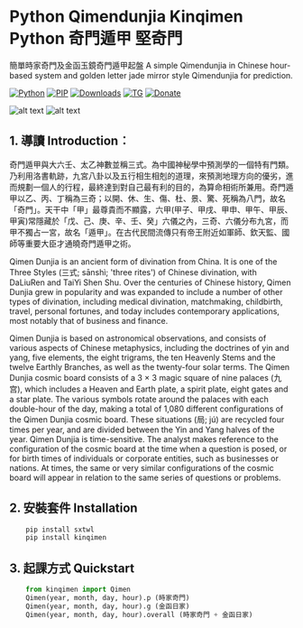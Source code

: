 ﻿# **Python Qimendunjia Kinqimen Python 奇門遁甲 堅奇門**

簡單時家奇門及金函玉鏡奇門遁甲起盤 A simple Qimendunjia in Chinese hour-based system and golden letter jade mirror style Qimendunjia for prediction.

[![Python](https://img.shields.io/pypi/pyversions/kinqimen)](https://pypi.org/project/kinqimen/)
[![PIP](https://img.shields.io/pypi/v/kinqimen)](https://pypi.org/project/kinqimen/)
[![Downloads](https://img.shields.io/pypi/dm/kinqimen)](https://pypi.org/project/kinqimen/)
[![TG](https://img.shields.io/badge/chat-on%20telegram-blue)](https://t.me/gnatnek)
[![Donate](https://img.shields.io/badge/Donate-PayPal-green.svg?logo=paypal&style=flat-square)](https://www.paypal.me/kinyeah)&nbsp;

![alt text](https://upload.wikimedia.org/wikipedia/commons/thumb/5/5b/CADAL06056497_%E9%81%81%E7%94%B2%E6%BC%94%E7%BE%A9%C2%B7%E5%8D%B7%E4%B8%89~%E5%8D%B7%E5%9B%9B.djvu/page123-452px-CADAL06056497_%E9%81%81%E7%94%B2%E6%BC%94%E7%BE%A9%C2%B7%E5%8D%B7%E4%B8%89~%E5%8D%B7%E5%9B%9B.djvu.jpg "遁甲演義陰遁七局排盤")
![alt text](https://upload.wikimedia.org/wikipedia/commons/thumb/5/5b/CADAL06056497_%E9%81%81%E7%94%B2%E6%BC%94%E7%BE%A9%C2%B7%E5%8D%B7%E4%B8%89~%E5%8D%B7%E5%9B%9B.djvu/page104-444px-CADAL06056497_%E9%81%81%E7%94%B2%E6%BC%94%E7%BE%A9%C2%B7%E5%8D%B7%E4%B8%89~%E5%8D%B7%E5%9B%9B.djvu.jpg "遁甲演義陰遁七局排盤")


## **1. 導讀 Introduction**︰
奇門遁甲與大六壬、太乙神數並稱三式。為中國神秘學中預測學的一個特有門類。乃利用洛書軌跡，九宮八卦以及五行相生相剋的道理，來預測地理方向的優劣，進而規劃一個人的行程，最終達到對自己最有利的目的，為算命相術所兼用。奇門遁甲以乙、丙、丁稱為三奇；以開、休、生、傷、杜、景、驚、死稱為八門，故名「奇門」。天干中「甲」最尊貴而不顯露，六甲(甲子、甲戌、甲申、甲午、甲辰、甲寅)常隱藏於「戊、己、庚、辛、壬、癸」六儀之內，三奇、六儀分布九宮，而甲不獨占一宮，故名「遁甲」。在古代民間流傳只有帝王附近如軍師、欽天監、國師等重要大臣才通曉奇門遁甲之術。

Qimen Dunjia is an ancient form of divination from China. It is one of the Three Styles (三式; sānshì; 'three rites') of Chinese divination, with DaLiuRen and TaiYi Shen Shu. Over the centuries of Chinese history, Qimen Dunjia grew in popularity and was expanded to include a number of other types of divination, including medical divination, matchmaking, childbirth, travel, personal fortunes, and today includes contemporary applications, most notably that of business and finance. 

Qimen Dunjia is based on astronomical observations, and consists of various aspects of Chinese metaphysics, including the doctrines of yin and yang, five elements, the eight trigrams, the ten Heavenly Stems and the twelve Earthly Branches, as well as the twenty-four solar terms. The Qimen Dunjia cosmic board consists of a 3 × 3 magic square of nine palaces (九宫), which includes a Heaven and Earth plate, a spirit plate, eight gates and a star plate. The various symbols rotate around the palaces with each double-hour of the day, making a total of 1,080 different configurations of the Qimen Dunjia cosmic board. These situations (局; jú) are recycled four times per year, and are divided between the Yin and Yang halves of the year. Qimen Dunjia is time-sensitive. The analyst makes reference to the configuration of the cosmic board at the time when a question is posed, or for birth times of individuals or corporate entities, such as businesses or nations. At times, the same or very similar configurations of the cosmic board will appear in relation to the same series of questions or problems.

## **2. 安裝套件 Installation**

```python
	pip install sxtwl
	pip install kinqimen
```

## **3. 起課方式 Quickstart**
```python
	from kinqimen import Qimen
	Qimen(year, month, day, hour).p (時家奇門)
	Qimen(year, month, day, hour).g (金函日家)
	Qimen(year, month, day, hour).overall (時家奇門 + 金函日家)
	
```





